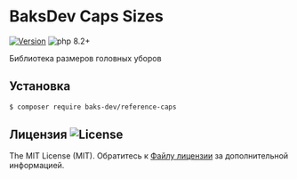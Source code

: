 # BaksDev Caps Sizes

[![Version](https://img.shields.io/badge/version-7.0.6-blue)](https://github.com/baks-dev/reference-caps/releases)
![php 8.2+](https://img.shields.io/badge/php-min%208.1-red.svg)



Библиотека размеров головных уборов

## Установка

``` bash
$ composer require baks-dev/reference-caps
```

## Лицензия ![License](https://img.shields.io/badge/MIT-green)

The MIT License (MIT). Обратитесь к [Файлу лицензии](LICENSE.md) за дополнительной информацией.

